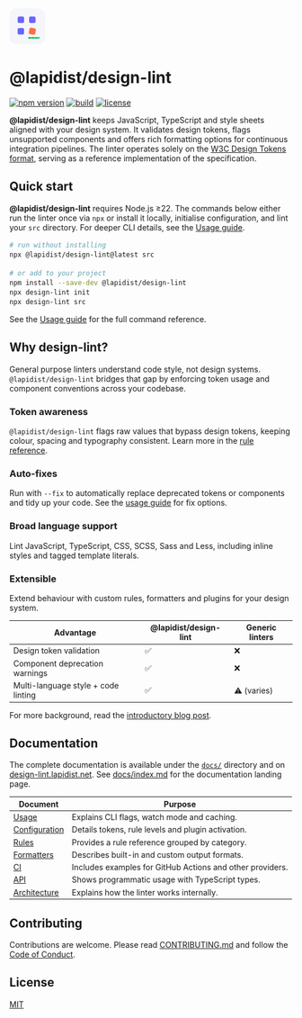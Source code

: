 <!-- markdownlint-disable MD041 -->
<!-- markdownlint-disable MD033 -->
<div>
  <a href="https://design-lint.lapidist.net/" target="_blank" rel="noopener">
    <img src="logo.svg" alt="Design Lint block grid logo" width="64" height="64" />
  </a>
</div>
<h1>@lapidist/design-lint</h1>
<!-- markdownlint-enable MD033 -->

[![npm version](https://img.shields.io/npm/v/%40lapidist/design-lint.svg?logo=npm&color=cb3837)](https://www.npmjs.com/package/@lapidist/design-lint)
[![build](https://img.shields.io/github/actions/workflow/status/bylapidist/design-lint/ci.yml?label=CI&logo=github)](https://github.com/bylapidist/design-lint/actions)
[![license](https://img.shields.io/npm/l/%40lapidist/design-lint.svg)](LICENSE)

**@lapidist/design-lint** keeps JavaScript, TypeScript and style sheets aligned with your design system. It validates design tokens, flags unsupported components and offers rich formatting options for continuous integration pipelines. The linter operates solely on the [W3C Design Tokens format](https://design-tokens.github.io/community-group/technical-reports/format/), serving as a reference implementation of the specification.

## Quick start

**@lapidist/design-lint** requires Node.js ≥22. The commands below either run the linter once via `npx` or install it locally, initialise configuration, and lint your `src` directory. For deeper CLI details, see the [Usage guide](docs/usage.md).

```bash
# run without installing
npx @lapidist/design-lint@latest src

# or add to your project
npm install --save-dev @lapidist/design-lint
npx design-lint init
npx design-lint src
```

See the [Usage guide](docs/usage.md) for the full command reference.

## Why design-lint?

General purpose linters understand code style, not design systems. `@lapidist/design-lint` bridges that gap by enforcing token usage and component conventions across your codebase.

### Token awareness
`@lapidist/design-lint` flags raw values that bypass design tokens, keeping colour, spacing and typography consistent. Learn more in the [rule reference](docs/rules/index.md).

### Auto-fixes
Run with `--fix` to automatically replace deprecated tokens or components and tidy up your code. See the [usage guide](docs/usage.md) for fix options.

### Broad language support
Lint JavaScript, TypeScript, CSS, SCSS, Sass and Less, including inline styles and tagged template literals.

### Extensible
Extend behaviour with custom rules, formatters and plugins for your design system.

| Advantage | @lapidist/design-lint | Generic linters |
| --- | --- | --- |
| Design token validation | ✅ | ❌ |
| Component deprecation warnings | ✅ | ❌ |
| Multi-language style + code linting | ✅ | ⚠️ (varies) |

For more background, read the [introductory blog post](https://lapidist.net/articles/2025/introducing-lapidist-design-lint/).

## Documentation

The complete documentation is available under the [`docs/`](docs) directory and on [design-lint.lapidist.net](https://design-lint.lapidist.net/). See [docs/index.md](docs/index.md) for the documentation landing page.

| Document | Purpose |
| --- | --- |
| [Usage](docs/usage.md) | Explains CLI flags, watch mode and caching. |
| [Configuration](docs/configuration.md) | Details tokens, rule levels and plugin activation. |
| [Rules](docs/rules/index.md) | Provides a rule reference grouped by category. |
| [Formatters](docs/formatters.md) | Describes built-in and custom output formats. |
| [CI](docs/ci.md) | Includes examples for GitHub Actions and other providers. |
| [API](docs/api.md) | Shows programmatic usage with TypeScript types. |
| [Architecture](docs/architecture.md) | Explains how the linter works internally. |

## Contributing

Contributions are welcome. Please read [CONTRIBUTING.md](CONTRIBUTING.md) and follow the [Code of Conduct](CODE_OF_CONDUCT.md).

## License

[MIT](LICENSE)
